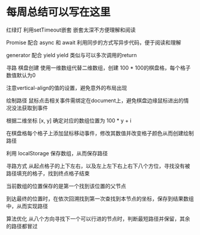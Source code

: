 # 每周总结可以写在这里

红绿灯
利用setTimeout嵌套
嵌套太深不方便理解和阅读

Promise 配合 async 和 await
利用同步的方式写异步代码，便于阅读和理解

generator 配合 yield
yield 类似与可以多次调用的return

寻路
棋盘创建
使用一维数组代替二维数组，创建 100 * 100的棋盘格，每个格子数值默认为0

注意vertical-align的值的设置，避免意外的布局出现

绘制路径
鼠标点击相关事件需绑定在document上，避免棋盘边缘鼠标进出的情况没法获取到事件

根据二维坐标 [x, y] 确定对应的数组位置为 100 * y + i

在棋盘格每个格子上添加鼠标移动事件，修改其数值并改变格子颜色从而创建绘制路径

利用 localStorage 保存数组，从而保存路径

寻路方式
从起点格子的上下左右，以及左上左下右上右下八个方位，寻找没有被路径填充的格子，找到终点格子结束

当前数组的位置保存的是第一个找到该位置的父节点

到达最终的位置时，在依次回溯找到第一次查找到本节点的坐标，保存到结果数组中，从而实现路径

算法优化
从八个方向寻找下一个可以行进的节点时，判断最短路径并保留，其余的路径都冒过